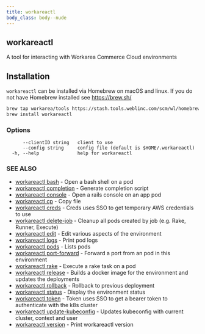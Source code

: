 ```yaml
---
title: workareactl
body_class: body--nude
---
```

## workareactl

A tool for interacting with Workarea Commerce Cloud environments

## Installation

`workareactl` can be installed via Homebrew on macOS and linux. If you do not have Homebrew installed see <https://brew.sh/>

```bash
brew tap workarea/tools https://stash.tools.weblinc.com/scm/wl/homebrew-taps.git
brew install workareactl
```

### Options

```
      --clientID string   client to use
      --config string     config file (default is $HOME/.workareactl)
  -h, --help              help for workareactl
```

### SEE ALSO

* [workareactl bash](/cli/workareactl-bash.html)	 - Open a bash shell on a pod
* [workareactl completion](/cli/workareactl-completion.html)	 - Generate completion script
* [workareactl console](/cli/workareactl-console.html)	 - Open a rails console on an app pod
* [workareactl cp](/cli/workareactl-cp.html)	 - Copy file
* [workareactl creds](/cli/workareactl-creds.html)	 - Creds uses SSO to get temporary AWS credentials to use
* [workareactl delete-job](/cli/workareactl-delete-job.html)	 - Cleanup all pods created by job (e.g. Rake, Runner, Execute)
* [workareactl edit](/cli/workareactl-edit.html)	 - Edit various aspects of the environment
* [workareactl logs](/cli/workareactl-logs.html)	 - Print pod logs
* [workareactl pods](/cli/workareactl-pods.html)	 - Lists pods
* [workareactl port-forward](/cli/workareactl-port-forward.html)	 - Forward a port from an pod in this environment
* [workareactl rake](/cli/workareactl-rake.html)	 - Execute a rake task on a pod
* [workareactl release](/cli/workareactl-release.html)	 - Builds a docker image for the environment and updates the deployments
* [workareactl rollback](/cli/workareactl-rollback.html)	 - Rollback to previous deployment
* [workareactl status](/cli/workareactl-status.html)	 - Display the environment status
* [workareactl token](/cli/workareactl-token.html)	 - Token uses SSO to get a bearer token to authenticate with the k8s cluster
* [workareactl update-kubeconfig](/cli/workareactl-update-kubeconfig.html)	 - Updates kubeconfig with current cluster, context and user
* [workareactl version](/cli/workareactl-version.html)	 - Print workareactl version


